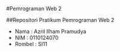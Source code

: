 #Pemrograman Web 2

##Repositori Pratikum Pemrograman Web 2

- Nama : Azril Ilham Pramudya
- NIM : 0110124070
- Rombel : SI11
